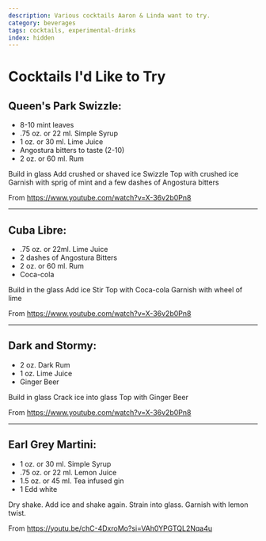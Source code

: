 ```yaml
---
description: Various cocktails Aaron & Linda want to try. 
category: beverages
tags: cocktails, experimental-drinks
index: hidden
---
```


# Cocktails I'd Like to Try

## Queen's Park Swizzle:

- 8-10 mint leaves
- .75 oz. or 22 ml. Simple Syrup
- 1 oz. or 30 ml. Lime Juice
- Angostura bitters to taste (2-10)
- 2 oz. or 60 ml. Rum

Build in glass
Add crushed or shaved ice
Swizzle
Top with crushed ice
Garnish with sprig of mint and a few dashes of Angostura bitters

From <https://www.youtube.com/watch?v=X-36v2b0Pn8>

* * * 

## Cuba Libre:

- .75 oz. or 22ml. Lime Juice
- 2 dashes of Angostura Bitters
- 2 oz. or 60 ml. Rum
- Coca-cola

Build in the glass
Add ice
Stir
Top with Coca-cola
Garnish with wheel of lime

From <https://www.youtube.com/watch?v=X-36v2b0Pn8>

* * *

## Dark and Stormy: 

- 2 oz. Dark Rum 
- 1 oz. Lime Juice
- Ginger Beer

Build in glass
Crack ice into glass
Top with Ginger Beer

From <https://www.youtube.com/watch?v=X-36v2b0Pn8>

* * *

## Earl Grey Martini:

- 1 oz. or 30 ml. Simple Syrup
- .75 oz. or 22 ml. Lemon Juice
- 1.5 oz. or 45 ml. Tea infused gin
- 1 Edd white

Dry shake.
Add ice and shake again.
Strain into glass.
Garnish with lemon twist.

From <https://youtu.be/chC-4DxroMo?si=VAh0YPGTQL2Nqa4u>
